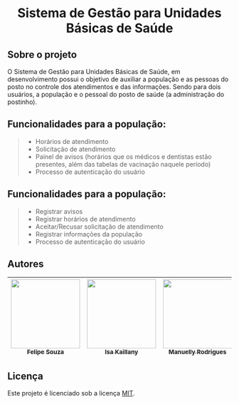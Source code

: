 <h1 align="center"> Sistema de Gestão para Unidades Básicas de Saúde 	</h1>

## Sobre o projeto </br>

<p>O Sistema de Gestão para Unidades Básicas de Saúde, em desenvolvimento possui o objetivo de auxiliar a população e as pessoas do posto no controle dos atendimentos e das informações. Sendo para dois usuários, a população e o pessoal do posto de saúde (a administração do postinho).</p>

## Funcionalidades para a população:
> * Horários de atendimento
> * Solicitação de atendimento
> * Painel de avisos (horários que os médicos e dentistas estão presentes, além das tabelas de vacinação naquele período)
> * Processo de autenticação do usuário

## Funcionalidades para a população:
> * Registrar avisos
> * Registrar horários de atendimento
> * Aceitar/Recusar solicitação de atendimento
> * Registrar informações da população 
> * Processo de autenticação do usuário

## Autores </br>

| [<img src="https://avatars.githubusercontent.com/u/112143084?v=4" width=155><br><sub>Felipe Souza</sub>](https://github.com/FelipeSouza14) | [<img src="https://avatars.githubusercontent.com/u/103084622?v=4" width=155><br><sub>Isa Kaillany </sub>](https://github.com/IsaKaillany) | [<img src="https://avatars.githubusercontent.com/u/107930253?v=4" width=155><br><sub>Manuelly Rodrigues</sub>](https://github.com/Manuelly1) | [<img src="https://avatars.githubusercontent.com/u/87441572?v=4" width=155><br><sub>Thamiris Borges</sub>](https://github.com/Thami03) 
| :---: | :---: | :---: | :---:|

## Licença </br>

Este projeto é licenciado sob a licença [MIT](LICENSE).
